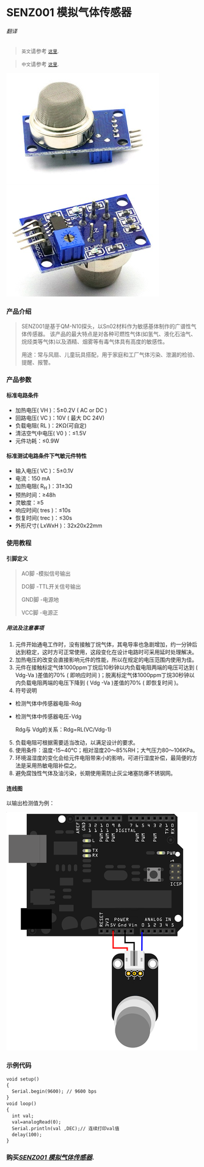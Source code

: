 # SENZ001 模拟气体传感器

###### 翻译

> `英文`请参考 [`这里`](https://github.com/njustcjj/SENZ001-Gas-Sensor/blob/master/README.md).

> `中文`请参考 [`这里`](https://github.com/njustcjj/SENZ001-Gas-Sensor/blob/master/README_CN.md).

![](https://github.com/njustcjj/SENZ001-Gas-Sensor/blob/master/pic/SENZ001_front.jpg "SENZ001_Front") 
![](https://github.com/njustcjj/SENZ001-Gas-Sensor/blob/master/pic/SENZ001_back.jpg "SENZ001_Back") 

### 产品介绍

> SENZ001是基于QM-N10探头，以Sn02材料作为敏感基体制作的广谱性气体传感器。
> 该产品的最大特点是对各种可燃性气体(如氢气、液化石油气、烷烃类等气体)以及酒精、烟雾等有毒气体具有高度的敏感性。
> 
> 用途：常与风扇、儿童玩具搭配，用于家庭和工厂气体污染、泄漏的检验、提醒、报警。

### 产品参数

#### 标准电路条件
* 加热电压( VH )：5±0.2V ( AC or DC )
* 回路电压( VC )：10V ( 最大 DC 24V)
* 负载电阻( RL )：2KΩ(可自定)
* 清洁空气中电压( V0 )：≤1.5V
* 元件功耗：≤0.9W

#### 标准测试电路条件下气敏元件特性
* 输入电压( VC )：5±0.1V 
* 电流：150 mA
* 加热电阻( R<sub>H</sub> )：31±3Ω
* 预热时间：≥48h
* 灵敏度：≥5
* 响应时间( tres )：≤10s
* 恢复时间( trec )：≤30s
* 外形尺寸( LxWxH )：32x20x22mm

### 使用教程

#### 引脚定义

> AO脚        -模拟信号输出
> 
> DO脚        -TTL开关信号输出
> 
> GND脚   -电源地
>
> VCC脚   -电源正

##### 用法及注意事项
1. 元件开始通电工作时，没有接触丁烷气体，其电导率也急剧增加，约一分钟后达到稳定，这时方可正常使用，这段变化在设计电路时可采用延时处理解决。
2. 加热电压的改变会直接影响元件的性能，所以在规定的电压范围内使用为佳。
3. 元件在接触标定气体1000ppm丁烷后10秒钟以内负载电阻两端的电压可达到 ( Vdg-Va )差值的70% ( 即响应时间 )；脱离标定气体1000ppm丁烷30秒钟以内负载电阻两端的电压下降到 ( Vdg -Va )差值的70% ( 即恢复时间 )。
4. 符号说明
 * 检测气体中传感器电阻-Rdg
 * 检测气体中传感器电压-Vdg

    Rdg与 Vdg的关系：Rdg=RL(VC/Vdg-1)
5. 负载电阻可根据需要适当改动，以满足设计的要求。
6. 使用条件：温度-15~40℃；相对湿度20～85%RH；大气压力80～106KPa。
7. 环境温湿度的变化会给元件电阻带来小的影响，可进行湿度补偿，最简便的方法是采用热敏电阻补偿之。
8. 避免腐蚀性气体及油污染，长期使用需防止灰尘堵塞防爆不锈钢网。

#### 连线图

以输出检测值为例：

![](https://github.com/njustcjj/SENZ001-Gas-Sensor/blob/master/pic/SENZ001_connect.png "连线图") 

### 示例代码

    void setup() 
    { 
      Serial.begin(9600); // 9600 bps
    }
    void loop() 
    {
      int val;
      val=analogRead(0);
      Serial.println(val ,DEC);// 连续打印val值
      delay(100);
    }


### 购买[*SENZ001 模拟气体传感器*](https://www.ebay.com/).







